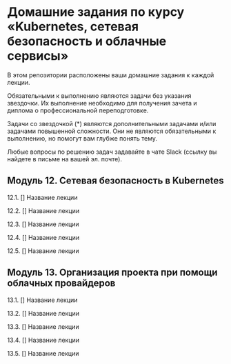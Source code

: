 # Домашние задания по курсу «Kubernetes, сетевая безопасность и облачные сервисы»

В этом репозитории расположены ваши домашние задания к каждой лекции. 

Обязательными к выполнению являются задачи без указания звездочки. Их выполнение необходимо для получения зачета и диплома о профессиональной переподготовке.

Задачи со звездочкой (*) являются дополнительными задачами и/или задачами повышенной сложности. Они не являются обязательными к выполнению, но помогут вам глубже понять тему.

Любые вопросы по решению задач задавайте в чате Slack (ссылку вы найдете в письме на вашей эл. почте).

## Модуль 12. Сетевая безопасность в Kubernetes

12.1. [] Название лекции

12.2. [] Название лекции

12.3. [] Название лекции

12.4. [] Название лекции

12.5. [] Название лекции

## Модуль 13. Организация проекта при помощи облачных провайдеров

13.1. [] Название лекции

13.2. [] Название лекции

13.3. [] Название лекции

13.4. [] Название лекции

13.5. [] Название лекции
